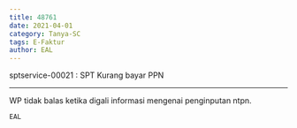 ```yaml
---
title: 48761
date: 2021-04-01
category: Tanya-SC
tags: E-Faktur
author: EAL
---
```


sptservice-00021 : SPT Kurang bayar PPN

---

WP tidak balas ketika digali informasi mengenai penginputan ntpn.

`EAL`
